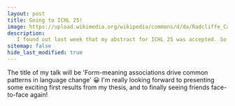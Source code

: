 ```yaml
---
layout: post
title: Going to ICHL 25!
image: https://upload.wikimedia.org/wikipedia/commons/d/da/Radcliffe_Camera%2C_Oxford%2C_UK.jpg 
description: 
   I found out last week that my abstract for ICHL 25 was accepted. So excited for the first in-person conference of my PhD!
sitemap: false
hide_last_modified: true
---
```


The title of my talk will be 'Form-meaning associations drive common patterns in language change' 😀 
I'm really looking forward to presenting some exciting first results from my thesis, and to finally seeing friends face-to-face again! 
